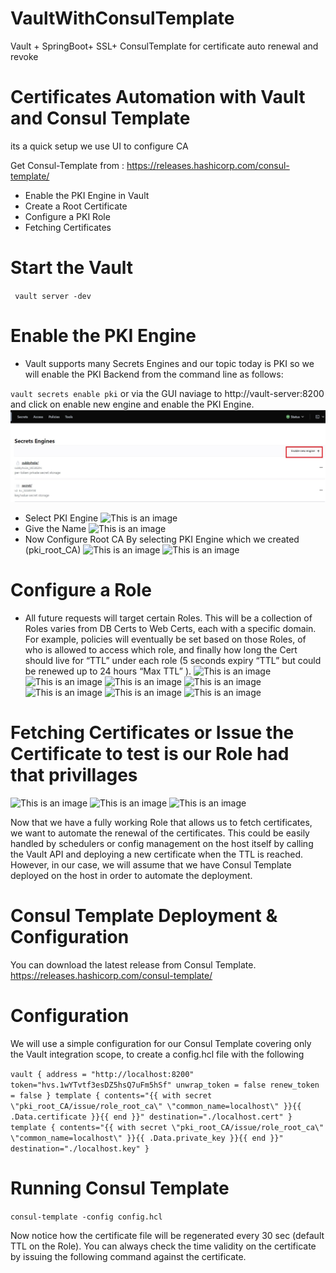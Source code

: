 # VaultWithConsulTemplate
Vault + SpringBoot+ SSL+ ConsulTemplate for certificate auto renewal and revoke

# Certificates Automation with Vault and Consul Template
its a quick setup we use UI to configure CA

Get Consul-Template from : https://releases.hashicorp.com/consul-template/
- Enable the PKI Engine in Vault
- Create a Root Certificate
- Configure a PKI Role
- Fetching Certificates

# Start the Vault
`` vault server -dev``

# Enable the PKI Engine
- Vault supports many Secrets Engines and our topic today is PKI so we will enable the PKI Backend from the command line as follows:

`` vault secrets enable pki ``
or via the GUI naviage to http://vault-server:8200 and click on enable new engine and enable the PKI Engine.
![This is an image](https://github.com/HarshaVardhanAcharyAthaluri/VaultWithConsulTemplate/blob/main/1.JPG)
- Select PKI Engine
![This is an image](https://myoctocat.com/assets/images/base-octocat.svg)
- Give the Name
![This is an image](https://myoctocat.com/assets/images/base-octocat.svg)
- Now Configure Root CA By selecting PKI Engine which we created (pki_root_CA)
![This is an image](https://myoctocat.com/assets/images/base-octocat.svg)
![This is an image](https://myoctocat.com/assets/images/base-octocat.svg)
# Configure a Role
- All future requests will target certain Roles. This will be a collection of Roles varies from DB Certs to Web Certs, each with a specific domain. For example, policies will eventually be set based on those Roles, of who is allowed to access which role, and finally how long the Cert should live for “TTL” under each role (5 seconds expiry “TTL” but could be renewed up to 24 hours “Max TTL” ).
![This is an image](https://myoctocat.com/assets/images/base-octocat.svg)
![This is an image](https://myoctocat.com/assets/images/base-octocat.svg)
![This is an image](https://myoctocat.com/assets/images/base-octocat.svg)
![This is an image](https://myoctocat.com/assets/images/base-octocat.svg)
![This is an image](https://myoctocat.com/assets/images/base-octocat.svg)
![This is an image](https://myoctocat.com/assets/images/base-octocat.svg)
![This is an image](https://myoctocat.com/assets/images/base-octocat.svg)
# Fetching Certificates or Issue the Certificate to test is our Role had that privillages
![This is an image](https://myoctocat.com/assets/images/base-octocat.svg)
![This is an image](https://myoctocat.com/assets/images/base-octocat.svg)
![This is an image](https://myoctocat.com/assets/images/base-octocat.svg)

Now that we have a fully working Role that allows us to fetch certificates, we want to automate the renewal of the certificates. This could be easily handled by schedulers or config management on the host itself by calling the Vault API and deploying a new certificate when the TTL is reached. However, in our case, we will assume that we have Consul Template deployed on the host in order to automate the deployment.

# Consul Template Deployment & Configuration 
You can download the latest release from Consul Template.
https://releases.hashicorp.com/consul-template/
# Configuration
We will use a simple configuration for our Consul Template covering only the Vault integration scope, to create a config.hcl file with the following

``
vault {
  address = "http://localhost:8200"
  token="hvs.1wYTvtf3esDZ5hsQ7uFm5hSf"
  unwrap_token = false
  renew_token = false
}
template {
contents="{{ with secret \"pki_root_CA/issue/role_root_ca\" \"common_name=localhost\" }}{{ .Data.certificate }}{{ end }}"
destination="./localhost.cert"
}
template {
  contents="{{ with secret \"pki_root_CA/issue/role_root_ca\" \"common_name=localhost\" }}{{ .Data.private_key }}{{ end }}"
  destination="./localhost.key"
}
``
# Running Consul Template
`` consul-template -config config.hcl ``

Now notice how the certificate file will be regenerated every 30 sec (default TTL on the Role). You can always check the time validity on the certificate by issuing the following command against the certificate.

